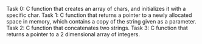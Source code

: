 Task 0: C function that creates an array of chars, and initializes it with a specific char.
Task 1: C function that returns a pointer to a newly allocated space in memory, which contains a copy of the string given as a parameter.
Task 2: C function that concatenates two strings.
Task 3: C function that returns a pointer to a 2 dimensional array of integers.
